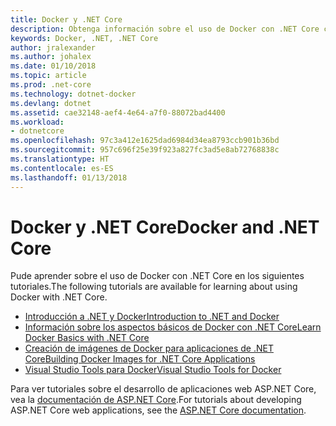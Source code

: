 ```yaml
---
title: Docker y .NET Core
description: Obtenga información sobre el uso de Docker con .NET Core con estos divertidos tutoriales.
keywords: Docker, .NET, .NET Core
author: jralexander
ms.author: johalex
ms.date: 01/10/2018
ms.topic: article
ms.prod: .net-core
ms.technology: dotnet-docker
ms.devlang: dotnet
ms.assetid: cae32148-aef4-4e64-a7f0-88072bad4400
ms.workload:
- dotnetcore
ms.openlocfilehash: 97c3a412e1625dad6984d34ea8793ccb901b36bd
ms.sourcegitcommit: 957c696f25e39f923a827fc3ad5e8ab72768838c
ms.translationtype: HT
ms.contentlocale: es-ES
ms.lasthandoff: 01/13/2018
---
```

# <a name="docker-and-net-core"></a><span data-ttu-id="b3115-104">Docker y .NET Core</span><span class="sxs-lookup"><span data-stu-id="b3115-104">Docker and .NET Core</span></span> 

<span data-ttu-id="b3115-105">Pude aprender sobre el uso de Docker con .NET Core en los siguientes tutoriales.</span><span class="sxs-lookup"><span data-stu-id="b3115-105">The following tutorials are available for learning about using Docker with .NET Core.</span></span>

- [<span data-ttu-id="b3115-106">Introducción a .NET y Docker</span><span class="sxs-lookup"><span data-stu-id="b3115-106">Introduction to .NET and Docker</span></span>](intro-net-docker.md)
- [<span data-ttu-id="b3115-107">Información sobre los aspectos básicos de Docker con .NET Core</span><span class="sxs-lookup"><span data-stu-id="b3115-107">Learn Docker Basics with .NET Core</span></span>](docker-basics-dotnet-core.md)
- [<span data-ttu-id="b3115-108">Creación de imágenes de Docker para aplicaciones de .NET Core</span><span class="sxs-lookup"><span data-stu-id="b3115-108">Building Docker Images for .NET Core Applications</span></span>](building-net-docker-images.md)
- [<span data-ttu-id="b3115-109">Visual Studio Tools para Docker</span><span class="sxs-lookup"><span data-stu-id="b3115-109">Visual Studio Tools for Docker</span></span>](/aspnet/core/host-and-deploy/docker/visual-studio-tools-for-docker)

<span data-ttu-id="b3115-110">Para ver tutoriales sobre el desarrollo de aplicaciones web ASP.NET Core, vea la [documentación de ASP.NET Core](/aspnet/core/).</span><span class="sxs-lookup"><span data-stu-id="b3115-110">For tutorials about developing ASP.NET Core web applications, see the [ASP.NET Core documentation](/aspnet/core/).</span></span>
